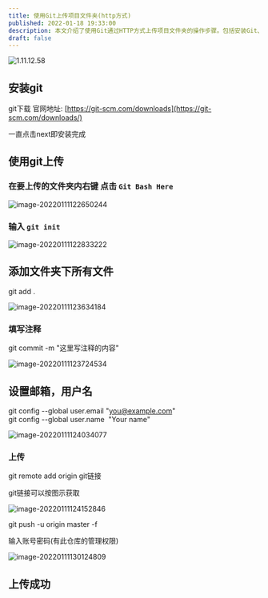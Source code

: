 ```yaml
---
title: 使用Git上传项目文件夹(http方式)
published: 2022-01-18 19:33:00
description: 本文介绍了使用Git通过HTTP方式上传项目文件夹的操作步骤。包括安装Git、初始化Git仓库、添加文件、提交修改、设置邮箱和用户名、添加远程仓库链接以及上传代码至远程仓库等步骤
draft: false
---
```


![1.11.12.58](https://kozakemi.oss-cn-beijing.aliyuncs.com/1.11.12.58.png)

## 安装git

git下载 官网地址: [https://git-scm.com/downloads](https://git-scm.com/downloads/)

一直点击next即安装完成

## 使用git上传
### 在要上传的文件夹内右键 点击 `Git Bash Here`

![image-20220111122650244](https://kozakemi.oss-cn-beijing.aliyuncs.com/image-20220111122650244.png)

### 输入 `git init`

![image-20220111122833222](https://kozakemi.oss-cn-beijing.aliyuncs.com/image-20220111122833222.png)

## 添加文件夹下所有文件

git add .

![image-20220111123634184](https://kozakemi.oss-cn-beijing.aliyuncs.com/image-20220111123634184.png)

### 填写注释

git commit -m "这里写注释的内容"

![image-20220111123724534](https://kozakemi.oss-cn-beijing.aliyuncs.com/image-20220111123724534.png)

## 设置邮箱，用户名

git config --global user.email "you@example.com"  
git config --global user.name  "Your name"

![image-20220111124034077](https://kozakemi.oss-cn-beijing.aliyuncs.com/image-20220111124034077.png)

### 上传

git remote add origin git链接

git链接可以按图示获取

![image-20220111124152846](https://kozakemi.oss-cn-beijing.aliyuncs.com/image-20220111124152846.png)

git push -u origin master -f

输入账号密码(有此仓库的管理权限)

![image-20220111130124809](https://kozakemi.oss-cn-beijing.aliyuncs.com/image-20220111130124809.png)

## 上传成功